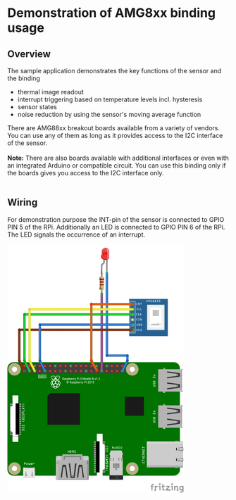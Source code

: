 # Demonstration of AMG8xx binding usage

## Overview
The sample application demonstrates the key functions of the sensor and the binding
* thermal image readout
* interrupt triggering based on temperature levels incl. hysteresis
* sensor states
* noise reduction by using the sensor's moving average function

There are AMG88xx breakout boards available from a variety of vendors. You can use any of them as long as it provides access to the I2C interface of the sensor.
<br/><br/>
**Note:** There are also boards available with additional interfaces or even with an integrated Arduino or compatible circuit. You can use this binding only if the boards gives you access to the I2C interface only.
<br/><br/>

## Wiring
For demonstration purpose the INT-pin of the sensor is connected to GPIO PIN 5 of the RPi. Additionally an LED is connected to GPIO PIN 6 of the RPi. The LED signals the occurrence of an interrupt.

![Wiring of a sensor breakout and LED for the sample](./amg8833sample.png)



